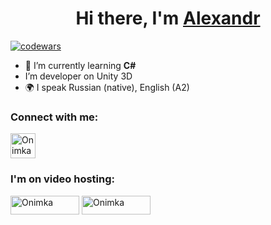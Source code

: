 <h1 align="center">Hi there, I'm <a href="https://t.me/bigest_bolt" target="_blank">Alexandr</a> </h1>

[![codewars](https://www.codewars.com/users/onimka/badges/small)](https://www.codewars.com/users/onimka)  


- 🌱 I’m currently learning **C#**
- I’m developer on Unity 3D
- 🌍 I speak Russian (native), English (A2)

### Connect with me:
<p align="left">
<a href="https://t.me/bigest_bolt" target="blank"><img align="center" src="https://raw.githubusercontent.com/daniilshat/daniilshat/2d7eafe5250314b3d422c86b35de062e0f1f5178/icons/Telegram.svg" alt="Onimka" height="40" width="40" /></a>
</p>  

### I'm on video hosting: 

<p align="left">
<a href="https://www.tiktok.com/@onimkas" target="blank"><img align="center" src="https://camo.githubusercontent.com/40081f072e4d6090eb9e8b68e006d1294155b9ef7fc7681163b7fedf997e0dd8/68747470733a2f2f696d672e736869656c64732e696f2f62616467652f54696b546f6b2d2532333030303030302e7376673f7374796c653d666f722d7468652d6261646765266c6f676f3d54696b546f6b266c6f676f436f6c6f723d7768697465" alt="Onimka" height="30" width="110" /></a>
<a href="https://www.youtube.com/channel/UCw3fyEMdYs1SlZPcL-3Qgpg" target="blank"><img align="center" src="https://camo.githubusercontent.com/165da3cf9ab80bd8395e6de8c28077d68982319c6ecf871f6f54443c68886840/68747470733a2f2f696d672e736869656c64732e696f2f62616467652f596f75547562652d2532334646303030302e7376673f7374796c653d666f722d7468652d6261646765266c6f676f3d596f7554756265266c6f676f436f6c6f723d7768697465" alt="Onimka" height="30" width="110" /></a>

</p>
